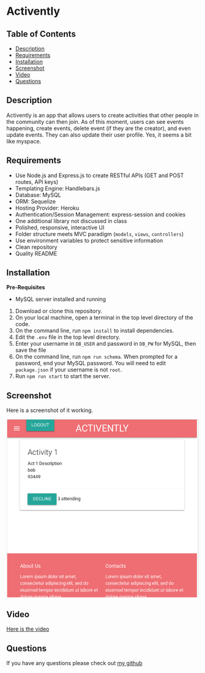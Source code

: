 # Activently

## Table of Contents

- [Description](#description)
- [Requirements](requirements)
- [Installation](#installation)
- [Screenshot](#screenshot)
- [Video](#video)
- [Questions](#questions)

## Description

Activently is an app that allows users to create activities that other people in the community can then join. As of this moment, users can see events happening, create events, delete event (if they are the creator), and even update events. They can also update their user profile. Yes, it seems a bit like myspace.

## Requirements

- Use Node.js and Express.js to create RESTful APIs (GET and POST routes, API keys)
- Templating Engine: Handlebars.js
- Database: MySQL
- ORM: Sequelize
- Hosting Provider: Heroku
- Authentication/Session Management: express-session and cookies
- One additional library not discussed in class
- Polished, responsive, interactive UI
- Folder structure meets MVC paradigm (`models`, `views`, `controllers`)
- Use environment variables to protect sensitive information
- Clean repository
- Quality README

## Installation

**Pre-Requisites**

- MySQL server installed and running

1. Download or clone this repository.
2. On your local machine, open a terminal in the top level directory of the code.
3. On the command line, run `npm install` to install dependencies.
4. Edit the `.env` file in the top level directory.
5. Enter your username in `DB_USER` and password in `DB_PW` for MySQL, then save the file
6. On the command line, run `npm run schema`. When prompted for a password, end your MySQL password. You will need to edit `package.json` if your username is not `root`.
7. Run `npm run start` to start the server.

## Screenshot

Here is a screenshot of it working.

![screenshot](./public/images/activently.png)

## Video

[Here is the video](./public/images/activently.webm)

## Questions

If you have any questions please check out [my github](https://github.com/Naomilounsbury/activently)
